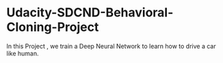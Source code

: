 # Udacity-SDCND-Behavioral-Cloning-Project
In this Project , we train a Deep Neural Network to learn how to drive a car like human.
